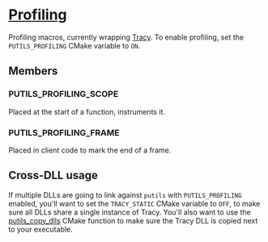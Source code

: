 # [Profiling](putils_profiling.hpp)

Profiling macros, currently wrapping [Tracy](https://github.com/wolfpld/tracy). To enable profiling, set the `PUTILS_PROFILING` CMake variable to `ON`.

## Members

### PUTILS_PROFILING_SCOPE

Placed at the start of a function, instruments it.

### PUTILS_PROFILING_FRAME

Placed in client code to mark the end of a frame.

## Cross-DLL usage

If multiple DLLs are going to link against `putils` with `PUTILS_PROFILING` enabled, you'll want to set the `TRACY_STATIC` CMake variable to `OFF`, to make sure all DLLs share a single instance of Tracy. You'll also want to use the [putils_copy_dlls](https://github.com/phisko/cmake_helpers/blob/main/CMakeModules/putils_copy_dlls.cmake) CMake function to make sure the Tracy DLL is copied next to your executable.